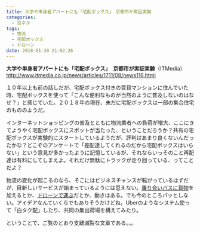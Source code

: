 ```yaml
---
title: 大学や単身者アパートにも「宅配ボックス」　京都市が実証実験
categories:
  - 没ネタ
tags:
  - 物流
  - 宅配ボックス
  - ドローン
date: 2018-01-30 21:02:26
---
```

  **大学や単身者アパートにも「宅配ボックス」　京都市が実証実験**（ITMedia）
<http://www.itmedia.co.jp/news/articles/1711/08/news116.html>

１０年以上も前の話しだが、宅配ボックス付きの賃貸マンションに住んでいた時、宅配ボックスを使って「こんな便利なものが当然のように普及しないのはなぜ？」と感じていた。２０１８年の現在、未だに宅配ボックスは一部の集合住宅のもののようだ。

インターネットショッピングの普及とともに物流業者への負荷が増大、ここにきてようやく宅配ボックスにスポットが当たった、ということだろうか？共有の宅配ボックスが実験的にスタートしているようだが、評判はあまり良くないんだったかな？どこぞのアンケートで「差配達してくれるのだから宅配ボックスはいらない」という意見が多かったように記憶しているが、それならいっそのこと再配達は有料にしてしまえよ。それだけ無駄にトラックが走り回っている、ってことだよ？

物流の変化が起こるのなら、そこにはビジネスチャンスが転がっているはずだが、目新しいサービスが始まっているようには思えない。[乗り合いバスに貨物](https://prtimes.jp/main/html/rd/p/000000129.000014314.html)を加えるとか、[ドローンで運ぶ](http://viva-drone.com/japan-post-office-drone/)だとか、動きはある。でも今のところパッとしない。アイデアなんていくらでもありそうだけどね。Uberのようなシステム使って「白タク配」したり、共同の集出荷場を構えてみたり。

ということで、ご覧のとおり支離滅裂な文章である。。。

